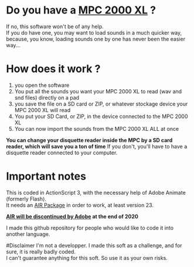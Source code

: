 # Do you have a [MPC 2000 XL](https://www.akaipro.com/mpc2000xl) ?
If no, this software won't be of any help.  
If you do have one, you may want to load sounds in a much quicker way, because, you know, loading sounds one by one has never been the easier way...

# How does it work ? 
1. you open the software
2. You put all the sounds you want your MPC 2000 XL to read (wav and snd files) directly on a pad
3. you save the file on a SD card or ZIP, or whatever stockage device your MPC 2000 XL will read
4. You put your SD Card, or ZIP, in the device connected to the MPC 2000 XL
5. You can now import the sounds from the MPC 2000 XL ALL at once

**You can change your disquette reader inside the MPC by a SD card reader, which will save you a ton of time**
If you don't, you'll have to have a disquette reader connected to your computer.

# Important notes
This is coded in ActionScript 3, with the necessary help of Adobe Animate (formerly Flash).  
It needs an [AIR Package](https://helpx.adobe.com/fr/air/kb/archived-air-sdk-version.html) in order to work, at least version 23.  

**[AIR will be discontinued by Adobe](https://blog.adobe.com/en/2019/05/30/the-future-of-adobe-air.html#gs.lrxutd) at the end of 2020**

I made this github repository for people who would like to code it into another language.

#Disclaimer
I'm not a developper. I made this soft as a challenge, and for sure, it is really badly coded.  
I can't guarantee anything for this soft. So use it as your own risks.